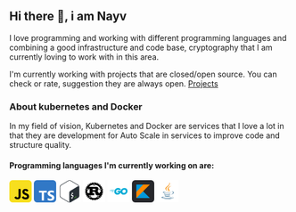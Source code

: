 ## Hi there 👋, i am Nayv
I love programming and working with different programming languages and combining a good infrastructure and code base, cryptography that I am currently loving to work with in this area.

I'm currently working with projects that are closed/open source. You can check or rate, suggestion they are always open. [Projects](https://github.com/nayvcake?tab=repositories)

### About kubernetes and Docker
In my field of vision, Kubernetes and Docker are services that I love a lot in that they are development for Auto Scale in services to improve code and structure quality.



#### Programming languages I'm currently working on are:
<div>
  <img src="https://raw.githubusercontent.com/edent/SuperTinyIcons/master/images/svg/javascript.svg"  height="40" width="40">
  <img src="https://raw.githubusercontent.com/edent/SuperTinyIcons/master/images/svg/typescript.svg"  height="40" width="40">
  <img src="https://github.com/nayvcake/nayvcake/blob/main/icons/bash.svg.png"  height="40" width="40">
  <img src="https://raw.githubusercontent.com/edent/SuperTinyIcons/master/images/svg/rust.svg"  height="40" width="40">
  <img src="https://raw.githubusercontent.com/edent/SuperTinyIcons/master/images/svg/go.svg"  height="40" width="40">
  <img src="https://raw.githubusercontent.com/edent/SuperTinyIcons/master/images/svg/kotlin.svg"  height="40" width="40">
  <img src="https://raw.githubusercontent.com/edent/SuperTinyIcons/master/images/svg/java.svg"  height="40" width="40">
</div>



<!--
**nayvcake/nayvcake** is a ✨ _special_ ✨ repository because its `README.md` (this file) appears on your GitHub profile.

Here are some ideas to get you started:

- 🔭 I’m currently working on ...
- 🌱 I’m currently learning ...
- 👯 I’m looking to collaborate on ...
- 🤔 I’m looking for help with ...
- 💬 Ask me about ...
- 📫 How to reach me: ...
- 😄 Pronouns: ...
- ⚡ Fun fact: ...
-->
